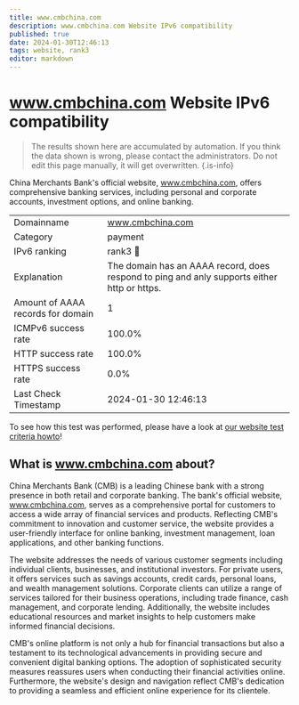 ```yaml
---
title: www.cmbchina.com
description: www.cmbchina.com Website IPv6 compatibility
published: true
date: 2024-01-30T12:46:13
tags: website, rank3
editor: markdown
---
```


# www.cmbchina.com Website IPv6 compatibility

> The results shown here are accumulated by automation. If you think the data shown is wrong, please contact the administrators. 
> Do not edit this page manually, it will get overwritten.
{.is-info}

China Merchants Bank's official website, www.cmbchina.com, offers comprehensive banking services, including personal and corporate accounts, investment options, and online banking.


|   |   |
| - | - |
| Domainname | www.cmbchina.com
| Category | payment |
| IPv6 ranking | rank3 :3rd_place_medal: |
| Explanation | The domain has an AAAA record, does respond to ping and anly supports either http or https. |
| Amount of AAAA records for domain | 1 |
| ICMPv6 success rate | 100.0%|
| HTTP success rate | 100.0% |
| HTTPS success rate | 0.0% |
| Last Check Timestamp | 2024-01-30 12:46:13 |

To see how this test was performed, please have a look at [our website test criteria howto](/howto/testcriteria/website)!


## What is www.cmbchina.com about?
China Merchants Bank (CMB) is a leading Chinese bank with a strong presence in both retail and corporate banking. The bank's official website, www.cmbchina.com, serves as a comprehensive portal for customers to access a wide array of financial services and products. Reflecting CMB's commitment to innovation and customer service, the website provides a user-friendly interface for online banking, investment management, loan applications, and other banking functions.

The website addresses the needs of various customer segments including individual clients, businesses, and institutional investors. For private users, it offers services such as savings accounts, credit cards, personal loans, and wealth management solutions. Corporate clients can utilize a range of services tailored for their business operations, including trade finance, cash management, and corporate lending. Additionally, the website includes educational resources and market insights to help customers make informed financial decisions.

CMB's online platform is not only a hub for financial transactions but also a testament to its technological advancements in providing secure and convenient digital banking options. The adoption of sophisticated security measures reassures users when conducting their financial activities online. Furthermore, the website's design and navigation reflect CMB's dedication to providing a seamless and efficient online experience for its clientele.

